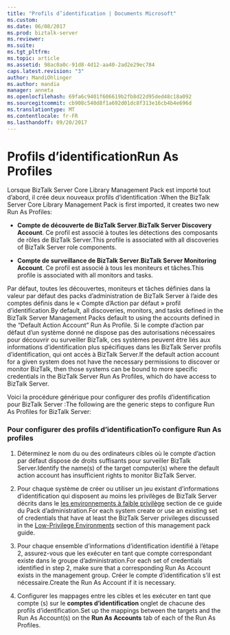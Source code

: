 ```yaml
---
title: "Profils d’identification | Documents Microsoft"
ms.custom: 
ms.date: 06/08/2017
ms.prod: biztalk-server
ms.reviewer: 
ms.suite: 
ms.tgt_pltfrm: 
ms.topic: article
ms.assetid: 98ac0a0c-91d8-4d12-aa40-2ad2e29ec784
caps.latest.revision: "3"
author: MandiOhlinger
ms.author: mandia
manager: anneta
ms.openlocfilehash: 69fa6c9401f606619b2fb8d22d95ded48c18a092
ms.sourcegitcommit: cb908c540d8f1a692d01dc8f313e16cb4b4e696d
ms.translationtype: MT
ms.contentlocale: fr-FR
ms.lasthandoff: 09/20/2017
---
```

# <a name="run-as-profiles"></a><span data-ttu-id="60db6-102">Profils d’identification</span><span class="sxs-lookup"><span data-stu-id="60db6-102">Run As Profiles</span></span>
<span data-ttu-id="60db6-103">Lorsque BizTalk Server Core Library Management Pack est importé tout d’abord, il crée deux nouveaux profils d’identification :</span><span class="sxs-lookup"><span data-stu-id="60db6-103">When the BizTalk Server Core Library Management Pack is first imported, it creates two new Run As Profiles:</span></span>  
  
-   <span data-ttu-id="60db6-104">**Compte de découverte de BizTalk Server**.</span><span class="sxs-lookup"><span data-stu-id="60db6-104">**BizTalk Server Discovery Account**.</span></span> <span data-ttu-id="60db6-105">Ce profil est associé à toutes les détections des composants de rôles de BizTalk Server.</span><span class="sxs-lookup"><span data-stu-id="60db6-105">This profile is associated with all discoveries of BizTalk Server role components.</span></span>  
  
-   <span data-ttu-id="60db6-106">**Compte de surveillance de BizTalk Server**.</span><span class="sxs-lookup"><span data-stu-id="60db6-106">**BizTalk Server Monitoring Account**.</span></span> <span data-ttu-id="60db6-107">Ce profil est associé à tous les moniteurs et tâches.</span><span class="sxs-lookup"><span data-stu-id="60db6-107">This profile is associated with all monitors and tasks.</span></span>  
  
 <span data-ttu-id="60db6-108">Par défaut, toutes les découvertes, moniteurs et tâches définies dans la valeur par défaut des packs d’administration de BizTalk Server à l’aide des comptes définis dans le « Compte d’Action par défaut » profil d’identification.</span><span class="sxs-lookup"><span data-stu-id="60db6-108">By default, all discoveries, monitors, and tasks defined in the BizTalk Server Management Packs default to using the accounts defined in the “Default Action Account” Run As Profile.</span></span>  <span data-ttu-id="60db6-109">Si le compte d’action par défaut d’un système donné ne dispose pas des autorisations nécessaires pour découvrir ou surveiller BizTalk, ces systèmes peuvent être liés aux informations d’identification plus spécifiques dans les BizTalk Server profils d’identification, qui ont accès à BizTalk Server.</span><span class="sxs-lookup"><span data-stu-id="60db6-109">If the default action account for a given system does not have the necessary permissions to discover or monitor BizTalk, then those systems can be bound to more specific credentials in the BizTalk Server Run As Profiles, which do have access to BizTalk Server.</span></span>  
  
 <span data-ttu-id="60db6-110">Voici la procédure générique pour configurer des profils d’identification pour BizTalk Server :</span><span class="sxs-lookup"><span data-stu-id="60db6-110">The following are the generic steps to configure Run As Profiles for BizTalk Server:</span></span>  
  
### <a name="to-configure-run-as-profiles"></a><span data-ttu-id="60db6-111">Pour configurer des profils d’identification</span><span class="sxs-lookup"><span data-stu-id="60db6-111">To configure Run As profiles</span></span>  
  
1.  <span data-ttu-id="60db6-112">Déterminez le nom du ou des ordinateurs cibles où le compte d’action par défaut dispose de droits suffisants pour surveiller BizTalk Server.</span><span class="sxs-lookup"><span data-stu-id="60db6-112">Identify the name(s) of the target computer(s) where the default action account has insufficient rights to monitor BizTalk Server.</span></span>  
  
2.  <span data-ttu-id="60db6-113">Pour chaque système de créer ou utiliser un jeu existant d’informations d’identification qui disposent au moins les privilèges de BizTalk Server décrits dans le [les environnements à faible privilège](../technical-guides/low-privilege-environments.md) section de ce guide du Pack d’administration.</span><span class="sxs-lookup"><span data-stu-id="60db6-113">For each system create or use an existing set of credentials that have at least the BizTalk Server privileges discussed in the [Low-Privilege Environments](../technical-guides/low-privilege-environments.md) section of this management pack guide.</span></span>  
  
3.  <span data-ttu-id="60db6-114">Pour chaque ensemble d’informations d’identification identifié à l’étape 2, assurez-vous que les exécuter en tant que compte correspondant existe dans le groupe d’administration.</span><span class="sxs-lookup"><span data-stu-id="60db6-114">For each set of credentials identified in step 2, make sure that a corresponding Run As Account exists in the management group.</span></span> <span data-ttu-id="60db6-115">Créer le compte d’identification s’il est nécessaire.</span><span class="sxs-lookup"><span data-stu-id="60db6-115">Create the Run As Account if it is necessary.</span></span>  
  
4.  <span data-ttu-id="60db6-116">Configurer les mappages entre les cibles et les exécuter en tant que compte (s) sur le **comptes d’identification** onglet de chacune des profils d’identification.</span><span class="sxs-lookup"><span data-stu-id="60db6-116">Set up the mappings between the targets and the Run As Account(s) on the **Run As Accounts** tab of each of the Run As Profiles.</span></span>